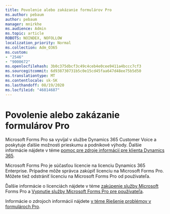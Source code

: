 ```yaml
---
title: Povolenie alebo zakázanie formulárov Pro
ms.author: pebaum
author: pebaum
manager: mnirkhe
ms.audience: Admin
ms.topic: article
ROBOTS: NOINDEX, NOFOLLOW
localization_priority: Normal
ms.collection: Adm_O365
ms.custom:
- "2546"
- "9000672"
ms.openlocfilehash: 3b0c375dbcf3c49c4ceb4e0cee9411a4bccc7cf3
ms.sourcegitcommit: 6d938730731b5c0e15cd45faa647d48ee75b5d50
ms.translationtype: MT
ms.contentlocale: sk-SK
ms.lasthandoff: 08/19/2020
ms.locfileid: "46814687"
---
```

# <a name="enable-or-disable-forms-pro"></a>Povolenie alebo zakázanie formulárov Pro

Microsoft Forms Pro sa vyvíjal v službe Dynamics 365 Customer Voice a poskytuje ďalšie možnosti prieskumu a podnikové výhody. Ďalšie informácie nájdete v téme [pomoc pre zdroje informácií pre klienta Dynamics 365](https://go.microsoft.com/fwlink/p/?linkid=2128357).  

Microsoft Forms Pro je súčasťou licencie na licenciu Dynamics 365 Enterprise. Prípadne môže správca zakúpiť licenciu na Microsoft Forms Pro. Môžete tiež odstrániť licenciu na Microsoft Forms Pro od používateľa.  

Ďalšie informácie o licenciách nájdete v téme [zakúpenie služby Microsoft](https://docs.microsoft.com/forms-pro/purchase#purchase-microsoft-forms-pro-for-users-in-a-dynamics-365-tenant) Forms Pro a [Vypnutie služby Microsoft Forms Pro pre používateľa](https://docs.microsoft.com/forms-pro/purchase#disable-microsoft-forms-pro-for-a-user-1).
  
Informácie o zdrojoch informácií nájdete [v téme Riešenie problémov v formulároch Pro](https://docs.microsoft.com/forms-pro/troubleshoot).